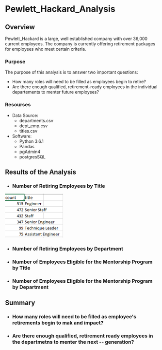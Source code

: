 # Pewlett_Hackard_Analysis

## Overview
Pewlett_Hackard is a large, well established company with over 36,000 current employees.  The company is currently offering retirement packages for employees who meet certain criteria.
### Purpose
The purpose of this analysis is to answer two important questions:
 - How many roles will need to be filled as employees begin to retire?
 - Are there enough qualified, retirement-ready employees in the individual departements to menter future employees?
### Resourses
 - Data Source:
   - departments.csv
   - dept_emp.csv
   - titles.csv
 - Software:
   - Python 3.6.1
   - Pandas
   - pgAdmin4
   - postgresSQL
   
## Results of the Analysis
 - ### Number of Retiring Employees by Title
 ![Retiring employees by title](https://github.com/stephenanayashilliard/Pewlett_Hackard_Analysis/blob/main/Resources/Elegible_titles.png)
 - ### Number of Retiring Employees by Department
 - ### Number of Employees Eligible for the Mentorship Program by Title
 - ### Number of Employees Eligible for the Mentorship Program by Department

## Summary
 - ### How many roles will need to be filled as employee's retirements begin to mak and impact?
 - ### Are there enough qualified, retirement ready employees in the departmetns to menter the next  -- generation?

 
 
 
